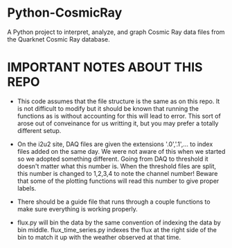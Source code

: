 # Python-CosmicRay

A Python project to interpret, analyze, and graph Cosmic Ray data files from the Quarknet Cosmic Ray database.

# IMPORTANT NOTES ABOUT THIS REPO
- This code assumes that the file structure is the same as on this repo. It is not difficult to modify but it should be known that running the functions as is without accounting for this will lead to error. This sort of arose out of conveinance for us writting it, but you may prefer a totally different setup.

- On the i2u2 site, DAQ files are given the extensions '.0','.1',... to index files added on the same day. We were not aware of this when we started so we adopted something different. Going from DAQ to threshold it doesn't matter what this number is. When the threshold files are split, this number is changed to 1,2,3,4 to note the channel number! Beware that some of the plotting functions will read this number to give proper labels.

- There should be a guide file that runs through a couple functions to make sure everything is working properly.

- flux.py will bin the data by the same convention of indexing the data by bin middle. flux_time_series.py indexes the flux at the right side of the bin to match it up with the weather observed at that time.
